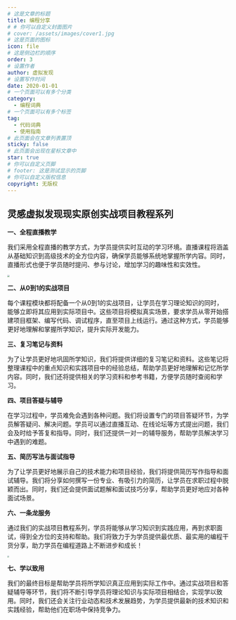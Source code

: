 ```yaml
---
# 这是文章的标题
title: 编程分享
# # 你可以自定义封面图片
# cover: /assets/images/cover1.jpg
# 这是页面的图标
icon: file
# 这是侧边栏的顺序
order: 3
# 设置作者
author: 虚拟发现
# 设置写作时间
date: 2020-01-01
# 一个页面可以有多个分类
category:
  - 编程词典
# 一个页面可以有多个标签
tag:
  - 代码词典
  - 使用指南
# 此页面会在文章列表置顶
sticky: false
# 此页面会出现在星标文章中
star: true
# 你可以自定义页脚
# footer: 这是测试显示的页脚
# 你可以自定义版权信息
copyright: 无版权
---
```


## **灵感虚拟发现现实原创实战项目教程系列**

**一、全程直播教学**

我们采用全程直播的教学方式，为学员提供实时互动的学习环境。直播课程将涵盖从基础知识到高级技术的全方位内容，确保学员能够系统地掌握所学内容。同时，直播形式也便于学员随时提问、参与讨论，增加学习的趣味性和实效性。

<img src="https://aigc456-1322485937.cos.ap-chengdu.myqcloud.com/load/202402281652017.png" style="zoom:33%;" />

**二、从0到1的实战项目**

每个课程模块都将配备一个从0到1的实战项目，让学员在学习理论知识的同时，能够立即将其应用到实际项目中。这些项目将模拟真实场景，要求学员从零开始搭建项目框架、编写代码、调试程序，直至项目上线运行。通过这种方式，学员能够更好地理解和掌握所学知识，提升实际开发能力。

**三、复习笔记与资料**

为了让学员更好地巩固所学知识，我们将提供详细的复习笔记和资料。这些笔记将整理课程中的重点知识和实践项目中的经验总结，帮助学员更好地理解和记忆所学内容。同时，我们还将提供相关的学习资料和参考书籍，方便学员随时查阅和学习。

**四、项目答疑与辅导**

在学习过程中，学员难免会遇到各种问题。我们将设置专门的项目答疑环节，为学员解答疑问、解决问题。学员可以通过直播互动、在线论坛等方式提出问题，我们会及时给予答复和指导。同时，我们还提供一对一的辅导服务，帮助学员解决学习中遇到的难题。

**五、简历写法与面试指导**

为了让学员更好地展示自己的技术能力和项目经验，我们将提供简历写作指导和面试辅导。我们将分享如何撰写一份专业、有吸引力的简历，让学员在求职过程中脱颖而出。同时，我们还会提供面试题解和面试技巧分享，帮助学员更好地应对各种面试场景。

**六、一条龙服务**

通过我们的实战项目教程系列，学员将能够从学习知识到实践应用，再到求职面试，得到全方位的支持和帮助。我们将致力于为学员提供最优质、最实用的编程干货分享，助力学员在编程道路上不断进步和成长！

<img src="https://aigc456-1322485937.cos.ap-chengdu.myqcloud.com/load/202402281658657.png" style="zoom:25%;" />

**七、学以致用**

我们的最终目标是帮助学员将所学知识真正应用到实际工作中。通过实战项目和答疑辅导等环节，我们将不断引导学员将理论知识与实际项目相结合，实现学以致用。同时，我们还会关注行业动态和技术发展趋势，为学员提供最新的技术知识和实践经验，帮助他们在职场中保持竞争力。